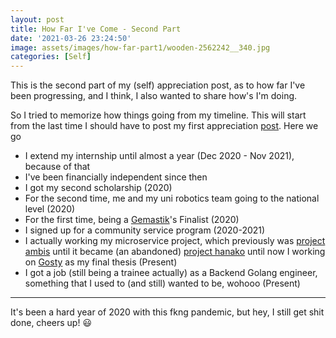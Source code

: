 ```yaml
---
layout: post
title: How Far I've Come - Second Part
date: '2021-03-26 23:24:50'
image: assets/images/how-far-part1/wooden-2562242__340.jpg
categories: [Self]
---
```



This is the second part of my (self) appreciation post, as to how far I've been progressing, and I think, I also wanted to share how's I'm doing.

So I tried to memorize how things going from my timeline. This will start from the last time I should have to post my first appreciation [post](https://luqmansen.github.io/how-far-you-have-come/). Here we go


- I extend my internship until almost a year (Dec 2020 - Nov 2021), because of that
- I've been financially independent since then
- I got my second scholarship (2020)
- For the second time, me and my uni robotics team going to the national level (2020)
- For the first time, being a [Gemastik](https://gemastik13.telkomuniversity.ac.id/)'s Finalist (2020)
- I signed up for a community service program (2020-2021)
- I actually working my microservice project, which previously was [project ambis](https://luqmansen.github.io/project-ambis-started/) until it became (an abandoned) [project hanako](https://github.com/luqmansen/hanako/) until now I working on [Gosty](https://github.com/luqmansen/gosty/) as my final thesis (Present)
- I got a job (still being a trainee actually) as a Backend Golang engineer, something that I used to (and still) wanted to be, wohooo (Present)

---
It's been a hard year of 2020 with this fkng pandemic, but hey, I still get shit done, cheers up! 😃